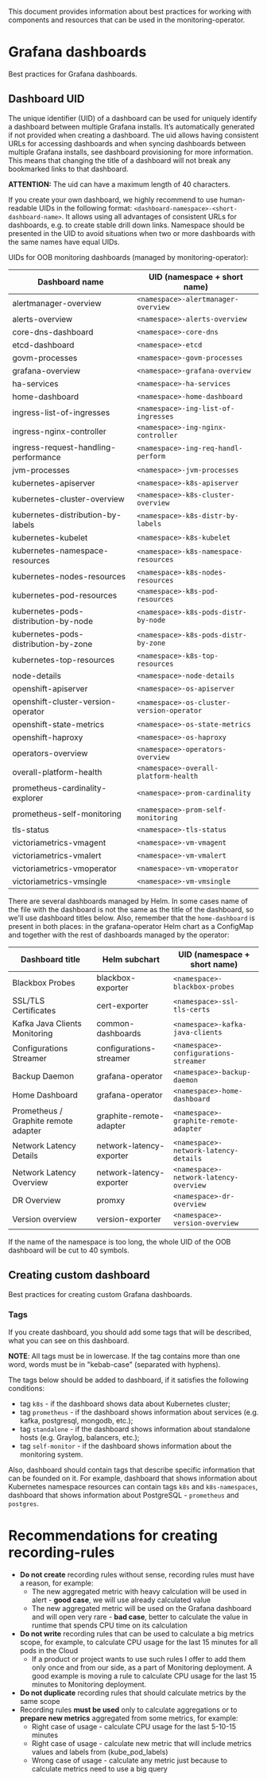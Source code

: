 This document provides information about best practices for working
with components and resources that can be used in the monitoring-operator.

# Grafana dashboards

Best practices for Grafana dashboards.

## Dashboard UID

The unique identifier (UID) of a dashboard can be used for uniquely identify a dashboard between multiple Grafana
installs. It’s automatically generated if not provided when creating a dashboard. The uid allows having consistent URLs
for accessing dashboards and when syncing dashboards between multiple Grafana installs, see dashboard provisioning for
more information. This means that changing the title of a dashboard will not break any bookmarked links to that
dashboard.

**ATTENTION:** The uid can have a maximum length of 40 characters.

If you create your own dashboard, we highly recommend to use human-readable UIDs in the following format:
`<dashboard-namespace>-<short-dashboard-name>`. It allows using all advantages of consistent URLs for dashboards, e.g.
to create stable drill down links. Namespace should be presented in the UID to avoid situations when two or more
dashboards with the same names have equal UIDs.

UIDs for OOB monitoring dashboards (managed by monitoring-operator):

| Dashboard name                       | UID (namespace + short name)              |
|--------------------------------------|-------------------------------------------|
| alertmanager-overview                | `<namespace>-alertmanager-overview`       |
| alerts-overview                      | `<namespace>-alerts-overview`             |
| core-dns-dashboard                   | `<namespace>-core-dns`                    |
| etcd-dashboard                       | `<namespace>-etcd`                        |
| govm-processes                       | `<namespace>-govm-processes`              |
| grafana-overview                     | `<namespace>-grafana-overview`            |
| ha-services                          | `<namespace>-ha-services`                 |
| home-dashboard                       | `<namespace>-home-dashboard`              |
| ingress-list-of-ingresses            | `<namespace>-ing-list-of-ingresses`       |
| ingress-nginx-controller             | `<namespace>-ing-nginx-controller`        |
| ingress-request-handling-performance | `<namespace>-ing-req-handl-perform`       |
| jvm-processes                        | `<namespace>-jvm-processes`               |
| kubernetes-apiserver                 | `<namespace>-k8s-apiserver`               |
| kubernetes-cluster-overview          | `<namespace>-k8s-cluster-overview`        |
| kubernetes-distribution-by-labels    | `<namespace>-k8s-distr-by-labels`         |
| kubernetes-kubelet                   | `<namespace>-k8s-kubelet`                 |
| kubernetes-namespace-resources       | `<namespace>-k8s-namespace-resources`     |
| kubernetes-nodes-resources           | `<namespace>-k8s-nodes-resources`         |
| kubernetes-pod-resources             | `<namespace>-k8s-pod-resources`           |
| kubernetes-pods-distribution-by-node | `<namespace>-k8s-pods-distr-by-node`      |
| kubernetes-pods-distribution-by-zone | `<namespace>-k8s-pods-distr-by-zone`      |
| kubernetes-top-resources             | `<namespace>-k8s-top-resources`           |
| node-details                         | `<namespace>-node-details`                |
| openshift-apiserver                  | `<namespace>-os-apiserver`                |
| openshift-cluster-version-operator   | `<namespace>-os-cluster-version-operator` |
| openshift-state-metrics              | `<namespace>-os-state-metrics`            |
| openshift-haproxy                    | `<namespace>-os-haproxy`                  |
| operators-overview                   | `<namespace>-operators-overview`          |
| overall-platform-health              | `<namespace>-overall-platform-health`     |
| prometheus-cardinality-explorer      | `<namespace>-prom-cardinality`            |
| prometheus-self-monitoring           | `<namespace>-prom-self-monitoring`        |
| tls-status                           | `<namespace>-tls-status`                  |
| victoriametrics-vmagent              | `<namespace>-vm-vmagent`                  |
| victoriametrics-vmalert              | `<namespace>-vm-vmalert`                  |
| victoriametrics-vmoperator           | `<namespace>-vm-vmoperator`               |
| victoriametrics-vmsingle             | `<namespace>-vm-vmsingle`                 |

There are several dashboards managed by Helm. In some cases name of the file with the dashboard is not the same as
the title of the dashboard, so we'll use dashboard titles below. Also, remember that the `home-dashboard` is present
in both places: in the grafana-operator Helm chart as a ConfigMap and together with the rest of dashboards managed by
the operator:

| Dashboard title                      | Helm subchart            | UID (namespace + short name)           |
|--------------------------------------|--------------------------|----------------------------------------|
| Blackbox Probes                      | blackbox-exporter        | `<namespace>-blackbox-probes`          |
| SSL/TLS Certificates                 | cert-exporter            | `<namespace>-ssl-tls-certs`            |
| Kafka Java Clients Monitoring        | common-dashboards        | `<namespace>-kafka-java-clients`       |
| Configurations Streamer              | configurations-streamer  | `<namespace>-configurations-streamer`  |
| Backup Daemon                        | grafana-operator         | `<namespace>-backup-daemon`            |
| Home Dashboard                       | grafana-operator         | `<namespace>-home-dashboard`           |
| Prometheus / Graphite remote adapter | graphite-remote-adapter  | `<namespace>-graphite-remote-adapter`  |
| Network Latency Details              | network-latency-exporter | `<namespace>-network-latency-details`  |
| Network Latency Overview             | network-latency-exporter | `<namespace>-network-latency-overview` |
| DR Overview                          | promxy                   | `<namespace>-dr-overview`              |
| Version overview                     | version-exporter         | `<namespace>-version-overview`         |

If the name of the namespace is too long, the whole UID of the OOB dashboard will be cut to 40 symbols.

## Creating custom dashboard

Best practices for creating custom Grafana dashboards.

### Tags

If you create dashboard, you should add some tags that will be described, what you can see on this dashboard.

**NOTE**: All tags must be in lowercase. If the tag contains more than one word, words must be in
"kebab-case" (separated with hyphens).

The tags below should be added to dashboard, if it satisfies the following conditions:

* tag `k8s` - if the dashboard shows data about Kubernetes cluster;
* tag `prometheus` - if the dashboard shows information about services (e.g. kafka, postgresql, mongodb, etc.);
* tag `standalone` - if the dashboard shows information about standalone hosts (e.g. Graylog, balancers, etc.);
* tag `self-monitor` - if the dashboard shows information about the monitoring system.

Also, dashboard should contain tags that describe specific information that can be founded on it.
For example, dashboard that shows information about Kubernetes namespace resources can contain
tags `k8s` and `k8s-namespaces`, dashboard that shows information about PostgreSQL - `prometheus` and `postgres`.

# Recommendations for creating recording-rules
<!-- markdownlint-disable line-length -->
* **Do not create** recording rules without sense, recording rules must have a reason, for example:
  * The new aggregated metric with heavy calculation will be used in alert - **good case**, we will use already calculated value
  * The new aggregated metric will be used on the Grafana dashboard and will open very rare - **bad case**, better to calculate the value in runtime that spends CPU time on its calculation
* **Do not write** recording rules that can be used to calculate a big metrics scope, for example, to calculate CPU usage for the last 15 minutes for all pods in the Cloud
  * If a product or project wants to use such rules I offer to add them only once and from our side, as a part of Monitoring deployment. A good example is moving a rule to calculate CPU usage for the last 15 minutes to Monitoring deployment.
* **Do not duplicate** recording rules that should calculate metrics by the same scope
* Recording rules **must be used** only to calculate aggregations or to **prepare new metrics** aggregated from some metrics, for example:
  * Right case of usage - calculate CPU usage for the last 5-10-15 minutes
  * Right case of usage - calculate new metric that will include metrics values and labels from (kube_pod_labels)
  * Wrong case of usage - calculate any metric just because to calculate metrics need to use a big query
<!-- markdownlint-enable line-length -->